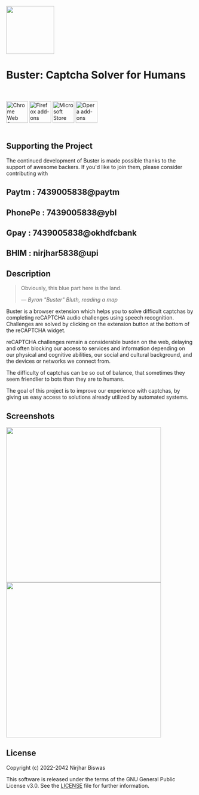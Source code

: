 <p align-items="center"><img width="128" height="128" src="https://i.imgur.com/uVpmR8l.png"></p>
<h1 align-items="center">Buster: Captcha Solver for Humans</h1>

<p align-items="center">
  </br></br>
  <a href="https://chrome.google.com/webstore/detail/mpbjkejclgfgadiemmefgebjfooflfhl">
    <img height="58" src="https://i.imgur.com/K9Yh8G9.png" alt="Chrome Web Store"></a>
  <a href="https://addons.mozilla.org/en-US/firefox/addon/buster-captcha-solver/">
    <img height="58" src="https://i.imgur.com/2jJOtTI.png" alt="Firefox add-ons"></a>
  <a href="https://microsoftedge.microsoft.com/addons/detail/admkpobhocmdideidcndkfaeffadipkc">
    <img height="58" src="https://i.imgur.com/es2YFRA.png" alt="Microsoft Store"></a>
  <a href="https://addons.opera.com/en/extensions/details/buster-captcha-solver-for-humans/">
    <img height="58" src="https://i.imgur.com/IYYsrwg.png" alt="Opera add-ons"></a>
  </br></br>
</p>

## Supporting the Project

The continued development of Buster is made possible
thanks to the support of awesome backers. If you'd like to join them,
please consider contributing with
## Paytm : 7439005838@paytm
## PhonePe : 7439005838@ybl
## Gpay : 7439005838@okhdfcbank
## BHIM : nirjhar5838@upi

## Description

> Obviously, this blue part here is the land.
>
> — <cite>Byron "Buster" Bluth, reading a map</cite>

Buster is a browser extension which helps you to solve difficult captchas
by completing reCAPTCHA audio challenges using speech recognition.
Challenges are solved by clicking on the extension button at the bottom
of the reCAPTCHA widget.

reCAPTCHA challenges remain a considerable burden on the web,
delaying and often blocking our access to services and information
depending on our physical and cognitive abilities, our social
and cultural background, and the devices or networks we connect from.

The difficulty of captchas can be so out of balance,
that sometimes they seem friendlier to bots than they are to humans.

The goal of this project is to improve our experience with captchas,
by giving us easy access to solutions already utilized by automated systems.

## Screenshots

<p>
  <img width="414" src="https://i.imgur.com/hTqeN4z.png">
  <img width="414" src="https://i.imgur.com/o0qqDd5.png">
</p>

## License

Copyright (c) 2022-2042 Nirjhar Biswas

This software is released under the terms of the GNU General Public License v3.0.
See the [LICENSE](LICENSE) file for further information.

